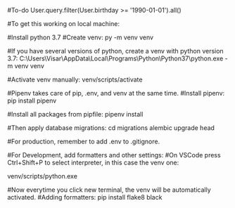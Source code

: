 #To-do
User.query.filter(User.birthday >= '1990-01-01').all()

#To get this working on local machine:

#Install python 3.7
#Create venv:
py -m venv venv

#If you have several versions of python, create a venv with python version 3.7:
C:\Users\Visar\AppData\Local\Programs\Python\Python37\python.exe -m venv venv

#Activate venv manually:
venv/scripts/activate

#Pipenv takes care of pip, .env, and venv at the same time.
#Install pipenv:
pip install pipenv

#Install all packages from pipfile:
pipenv install

#Then apply database migrations:
cd migrations
alembic upgrade head

#For production, remember to add .env to .gitignore.

#For Development, add formatters and other settings:
#On VSCode press Ctrl+Shift+P to select interpreter, in this case the venv one:

venv/scripts/python.exe

#Now everytime you click new terminal, the venv will be automatically activated.
#Adding formatters:
pip install flake8 black
